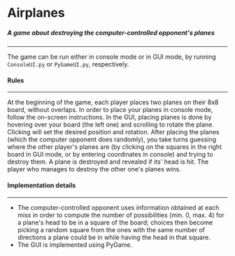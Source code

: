 # Airplanes
##### A game about destroying the computer-controlled opponent's planes
---
The game can be run either in console mode or in GUI mode, by running `ConsoleUI.py` or `PyGameUI.py`, respectively.

#### Rules
---
At the beginning of the game, each player places two planes on their 8x8 board, without overlaps. In order to place your planes in console mode, follow the on-screen instructions. In the GUI, placing planes is done by hovering over your board (the left one) and scrolling to rotate the plane. Clicking will set the desired position and rotation.
After placing the planes (which the computer opponent does randomly), you take turns guessing where the other player's planes are (by clicking on the squares in the right board in GUI mode, or by entering coordinates in console) and trying to destroy them. A plane is destroyed and revealed if its' head is hit. The player who manages to destroy the other one's planes wins.

#### Implementation details
---
- The computer-controlled opponent uses information obtained at each miss in order to compute the number of possibilities (min. 0, max. 4) for a plane's head to be in a square of the board; choices then become picking a random square from the ones with the same number of directions a plane could be in while having the head in that square.
- The GUI is implemented using PyGame.
